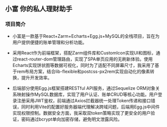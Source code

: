 ## 小富 你的私人理财助手

### 项目简介

- 小富是一款基于React+Zarm+Echarts+Egg.js+MySQL的全栈项目，旨在为用户提供便捷的账单管理和分析功能。

- 采用React作为前端框架，搭配Zarm组件库和CustomIcon实现UI和图标，通过react-router-dom管理路由，实现了SPA单页应用的无刷新体验。使用Echarts实现饼状图等数据可视化，同时为了适配不同屏幕尺寸，我采用了基于rem布局方案，结合lib-flexible和postcss-px2rem实现自动化的像素转换，提升开发效率。

- 后端部分使用Egg.js框架搭建RESTful API服务，通过Sequelize ORM对象关系映射操作MySQL数据库，实现了用户认证、账单CRUD等核心功能。用户登录注册采用JWT鉴权，前端通过Axios拦截器统一处理Token传递和接口错误，同时利用Vite的配置好服务器端代理解决跨域问题，后端用Egg.js中间件实现权限控制。数据安全方面，我采取双token策略实现了更安全的用户验证，密码通过bcrypt单向加密存储，避免明文泄露风险。